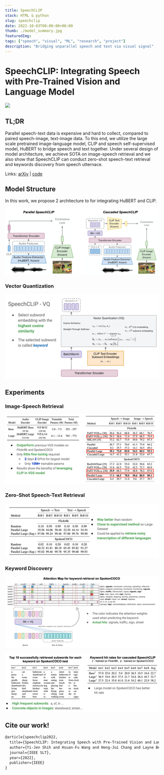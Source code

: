 ```yaml
---
title: SpeechCLIP
stack: HTML & python
slug: speechclip
date: 2022-10-03T00:00:00+00:00
thumb: ./model_summary.jpg
featuredImg:
tags: ["speech", "visual", "ML", "research", "project"]
description: "Bridging unparallel speech and text via visual signal"
---
```


# SpeechCLIP: Integrating Speech with Pre-Trained Vision and Language Model

<!-- <img height="600px" src="./model_overall.png"></img> -->

![](./model_summary.jpg)

## TL;DR

Parallel speech-text data is expensive and hard to collect, compared to paired speech-image, text-image data. To this end, we utilize the large scale pretrained image-language model, CLIP and speech self-supervised model, HuBERT to bridge speech and text together. Under several design of model architecture, we achieve SOTA on image-speech retrieval and we also show that SpeechCLIP can conduct zero-shot speech-text retrieval and keywords discovery from speech utternace.

Links: [arXiv](https://arxiv.org/abs/2210.00705) | [code](https://github.com/atosystem/SpeechCLIP)

## Model Structure

In this work, we propose 2 architecture to for integrating HuBERT and CLIP.

![](model_details.png)

### Vector Quantization

![](vq.png)

## Experiments

### Image-Speech Retrieval

![](imagespeechRet.png)

### Zero-Shot Speech-Text Retrieval

![](zeroshotSpeechText.png)

### Keyword Discovery

![](kw_discovery.png)

![](kw_discovery_1.png)

## Cite our work!

```latex
@article{speechclip2022,
  title={SpeechCLIP: Integrating Speech with Pre-Trained Vision and Language Model},
  author={Yi-Jen Shih and Hsuan-Fu Wang and Heng-Jui Chang and Layne Berry and Hung-yi Lee and David Harwath},
  journal={IEEE SLT},
  year={2022},
  publisher={IEEE}
}
```
